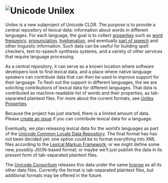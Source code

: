 # ![Unicode](http://www.unicode.org/webscripts/logo60s2.gif) Unilex

Unilex is a new subproject of Unicode CLDR.
The purpose is to provide a central repository of lexical data: information about words in different languages.
For each language, the goal is to collect [properties](PROPERTIES.md) such as
[word frequency](PROPERTIES.md#word-frequency),
[pronunciation](PROPERTIES.md#pronunciation),
[hyphenation](PROPERTIES.md#hyphenation), and eventually [part of
speech](PROPERTIES.md#part-of-speech) and other linguistic
information. Such data can be useful for building spell checkers, text-to-speech synthesis systems, 
and a variety of other services that require language processing.

As a central repository, it can serve as a known location where software developers look to find lexical data, and a place where native language speakers can contribute data that can then be used to improve support for their language.
To flesh out the support in different languages, the we are soliciting contributions of lexical data for different languages.
That data is contributed as machine-readable list of words and their properties, as tab-separated plaintext files. For more about the current formats, see [Unilex Properties](https://github.com/unicode-org/unilex/blob/master/PROPERTIES.md)

Because the project has just started, there is a limited amount of data.
Please
[create an issue](https://github.com/unicode-org/unilex/issues) if you
can contribute lexical data for a language.

Eventually, we plan releasing lexical data for the world’s languages
as part of the
[Unicode Common Locale Data Repository](http://cldr.unicode.org/).
 The final format has has not been decided yet: one option could be to
format everything into XML files according to the [Lexical Markup
Framework](http://www.lexicalmarkupframework.org/); or we might define
some new, possibly JSON-based format; or maybe we’ll just publish the
data in its present form of tab-separated plaintext files.

The [Unicode Consortium](http://www.unicode.org/)
releases this data under the same
[license](http://unicode.org/copyright.html#License) as all its other
data files. Currently the format is tab-separated plaintext files, but additional formats may be offered in the future.
